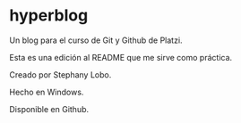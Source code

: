 # hyperblog
Un blog para el curso de Git y Github de Platzi.

Esta es una edición al README que me sirve como práctica.

Creado por Stephany Lobo.

Hecho en Windows.

Disponible en Github.